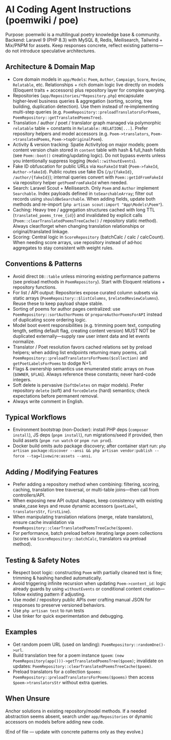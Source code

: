 # AI Coding Agent Instructions (poemwiki / poe)

Purpose: poemwiki is a multilingual poetry knowledge base & community. Backend: Laravel 9 (PHP 8.3) with MySQL 8, Redis, Meilisearch, Tailwind + Mix/PNPM for assets.
Keep responses concrete, reflect existing patterns—do not introduce speculative architectures.

## Architecture & Domain Map
- Core domain models in `app/Models`: `Poem`, `Author`, `Campaign`, `Score`, `Review`, `Relatable`, etc. Relationships + rich domain logic live directly on models (Eloquent traits + accessors) plus repository layer for complex querying.
- Repositories (`app/Repositories/*Repository.php`) encapsulate higher‑level business queries & aggregation (sorting, scoring, tree building, duplication detection). Use them instead of re‑implementing multi-step queries (e.g. `PoemRepository::preloadTranslatorsForPoems`, `PoemRepository::getTranslatedPoemsTree`).
- Translation / author / poet / translator graph managed via polymorphic `relatable` table + constants in `Relatable::RELATION[...]`. Prefer repository helpers and model accessors (e.g. `Poem->translators`, `Poem->translatedPoems`, `Poem->topOriginalPoem`).
- Activity & version tracking: Spatie Activitylog on major models; poem content version chain stored in `content` table with hash & full_hash fields (see `Poem::boot()` creating/updating logic). Do not bypass events unless you intentionally suppress logging (`Model::withoutEvents`).
- Fake ID obfuscation for public URLs via `HasFakeId` trait (`Poem->fakeId`, `Author->fakeId`). Public routes use fake IDs (`/p/{fakeId}`, `/author/{fakeId}`); internal queries convert with `Poem::getIdFromFakeId` via repository helper `getPoemFromFakeId` when needed.
- Search: Laravel Scout + Meilisearch. Only `Poem` and `Author` implement `Searchable`. Index payloads defined in `toSearchableArray`; filter out records using `shouldBeSearchable`. When adding fields, update both methods and re-import (`php artisan scout:import "App\Models\Poem"`).
- Caching: Heavy tree / aggregation structures cached with long TTL (`translated_poems_tree_{id}`) and invalidated by explicit calls (`Poem::clearTranslatedPoemsTreeCache()` / repository static method). Always clear/forget when changing translation relationships or original/translated linkage.
- Scoring: Central logic in `ScoreRepository` (batchCalc / calc / calcCount). When needing score arrays, use repository instead of ad‑hoc aggregates to stay consistent with weight rules.

## Conventions & Patterns
- Avoid direct `DB::table` unless mirroring existing performance patterns (see preload methods in `PoemRepository`). Start with Eloquent relations + repository functions.
- For list / API output: Repositories expose curated column subsets via static arrays (`PoemRepository::$listColumns`, `$relatedReviewColumns`). Reuse these to keep payload shape stable.
- Sorting of poems for author pages centralized: use `PoemRepository::sortAuthorPoems` or `prepareAuthorPoemsForAPI` instead of duplicating score ordering logic.
- Model boot event responsibilities (e.g. trimming poem text, computing length, setting default flag, creating content version) MUST NOT be duplicated externally—supply raw user intent data and let events normalize.
- Translator / Poet resolution favors cached relations set by preload helpers; when adding list endpoints returning many poems, call `PoemRepository::preloadTranslatorsForPoems($collection)` and `getPoetLabelsForPoems` to dodge N+1.
- Flags & ownership semantics use enumerated static arrays on `Poem` (`$OWNER`, `$FLAG`). Always reference these constants; never hard-code integers.
- Soft delete is pervasive (`SoftDeletes` on major models). Prefer repository `delete` (soft) and `forceDelete` (hard) semantics; check expectations before permanent removal.
- Always write comment in English.

## Typical Workflows
- Environment bootstrap (non-Docker): install PHP deps (`composer install`), JS deps (`pnpm install`), run migrations/seed if provided, then build assets (`pnpm run watch` or `pnpm run prod`).
- Docker build omits auto package discovery; after container start run: `php artisan package:discover --ansi && php artisan vendor:publish --force --tag=livewire:assets --ansi`.

## Adding / Modifying Features
- Prefer adding a repository method when combining: filtering, scoring, caching, translation tree traversal, or multi-table joins—then call from controllers/API.
- When exposing new API output shapes, keep consistency with existing snake_case keys and reuse dynamic accessors (`poetLabel`, `translatorsStr`, `firstLine`).
- When manipulating translation relations (merge, relate translators), ensure cache invalidation via `PoemRepository::clearTranslatedPoemsTreeCache($poem)`.
- For performance, batch preload before iterating large poem collections (scores via `ScoreRepository::batchCalc`, translators via preload method).

## Testing & Safety Notes
- Respect boot logic: constructing `Poem` with partially cleaned text is fine; trimming & hashing handled automatically.
- Avoid triggering infinite recursion when updating `Poem->content_id`: logic already guards by using `withoutEvents` or conditional content creation—follow existing pattern if adjusting.
- Use model / repository public APIs over crafting manual JSON for responses to preserve versioned behaviors.
- Use `php artisan test` to run tests
- Use tinker for quick experimentation and debugging.

## Examples
- Get random poem URL (used on landing): `PoemRepository::randomOne()->url`.
- Build translation tree for a poem instance `$poem`: `(new PoemRepository(app()))->getTranslatedPoemsTree($poem)`; invalidate on updates: `PoemRepository::clearTranslatedPoemsTreeCache($poem)`.
- Preload translators for a collection `$poems`: `PoemRepository::preloadTranslatorsForPoems($poems)` then access `$poem->translatorsStr` without extra queries.

## When Unsure
Anchor solutions in existing repository/model methods. If a needed abstraction seems absent, search under `app/Repositories` or dynamic accessors on models before adding new code.

(End of file — update with concrete patterns only as they evolve.)
